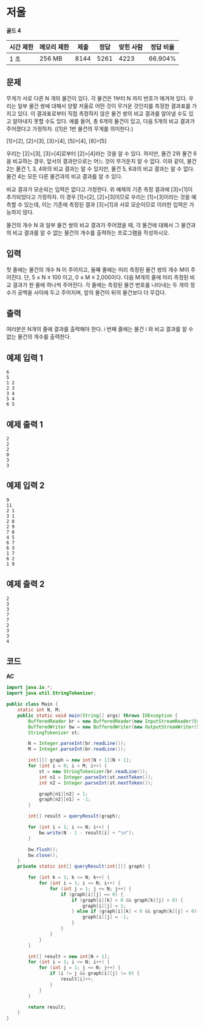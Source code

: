 # 저울

**골드 4**

|시간 제한|	메모리 제한	|제출	|정답|	맞힌 사람|	정답 비율|
|---|---|---|---|---|---|
|1 초	|256 MB|	8144	|5261	|4223	|66.904%|

## 문제 

무게가 서로 다른 N 개의 물건이 있다. 각 물건은 1부터 N 까지 번호가 매겨져 있다. 우리는 일부 물건 쌍에 대해서 양팔 저울로 어떤 것이 무거운 것인지를 측정한 결과표를 가지고 있다. 이 결과표로부터 직접 측정하지 않은 물건 쌍의 비교 결과를 알아낼 수도 있고 알아내지 못할 수도 있다. 예를 들어, 총 6개의 물건이 있고, 다음 5개의 비교 결과가 주어졌다고 가정하자. ([1]은 1번 물건의 무게를 의미한다.)

[1]>[2], [2]>[3], [3]>[4], [5]>[4], [6]>[5]

우리는 [2]>[3], [3]>[4]로부터 [2]>[4]라는 것을 알 수 있다. 하지만, 물건 2와 물건 6을 비교하는 경우, 앞서의 결과만으로는 어느 것이 무거운지 알 수 없다. 이와 같이, 물건 2는 물건 1, 3, 4와의 비교 결과는 알 수 있지만, 물건 5, 6과의 비교 결과는 알 수 없다. 물건 4는 모든 다른 물건과의 비교 결과를 알 수 있다.

비교 결과가 모순되는 입력은 없다고 가정한다. 위 예제의 기존 측정 결과에 [3]>[1]이 추가되었다고 가정하자. 이 경우 [1]>[2], [2]>[3]이므로 우리는 [1]>[3]이라는 것을 예측할 수 있는데, 이는 기존에 측정된 결과 [3]>[1]과 서로 모순이므로 이러한 입력은 가능하지 않다.

물건의 개수 N 과 일부 물건 쌍의 비교 결과가 주어졌을 때, 각 물건에 대해서 그 물건과의 비교 결과를 알 수 없는 물건의 개수를 출력하는 프로그램을 작성하시오. 

## 입력 

첫 줄에는 물건의 개수 N 이 주어지고, 둘째 줄에는 미리 측정된 물건 쌍의 개수 M이 주어진다. 단, 5 ≤ N ≤ 100 이고, 0 ≤ M ≤ 2,000이다. 다음 M개의 줄에 미리 측정된 비교 결과가 한 줄에 하나씩 주어진다. 각 줄에는 측정된 물건 번호를 나타내는 두 개의 정수가 공백을 사이에 두고 주어지며, 앞의 물건이 뒤의 물건보다 더 무겁다.

## 출력

여러분은 N개의 줄에 결과를 출력해야 한다. i 번째 줄에는 물건 i 와 비교 결과를 알 수 없는 물건의 개수를 출력한다.

## 예제 입력 1

```
6
5
1 2
2 3
3 4
5 4
6 5
```

## 예제 출력 1

```
2
2
2
0
3
3
```

## 예제 입력 2

```
9
11
2 1
3 1
2 8
2 9
7 8
4 5
6 7
6 3
1 7
6 2
1 9
```

## 예제 출력 2

```
2
3
3
7
7
2
3
3
4
```

## 코드

**AC**

```java
import java.io.*;
import java.util.StringTokenizer;

public class Main {
    static int N, M;
    public static void main(String[] args) throws IOException {
        BufferedReader br = new BufferedReader(new InputStreamReader(System.in));
        BufferedWriter bw = new BufferedWriter(new OutputStreamWriter(System.out));
        StringTokenizer st;

        N = Integer.parseInt(br.readLine());
        M = Integer.parseInt(br.readLine());

        int[][] graph = new int[N + 1][N + 1];
        for (int i = 0; i < M; i++) {
            st = new StringTokenizer(br.readLine());
            int n1 = Integer.parseInt(st.nextToken());
            int n2 = Integer.parseInt(st.nextToken());

            graph[n1][n2] = 1;
            graph[n2][n1] = -1;
        }

        int[] result = queryResult(graph);

        for (int i = 1; i <= N; i++) {
            bw.write(N - 1 - result[i] + "\n");
        }

        bw.flush();
        bw.close();
    }
    private static int[] queryResult(int[][] graph) {

        for (int k = 1; k <= N; k++) {
            for (int i = 1; i <= N; i++) {
                for (int j = 1; j <= N; j++) {
                    if (graph[i][j] == 0) {
                        if (graph[i][k] > 0 && graph[k][j] > 0) {
                            graph[i][j] = 1;
                        } else if (graph[i][k] < 0 && graph[k][j] < 0) {
                            graph[i][j] = -1;
                        }
                    }
                }
            }
        }

        int[] result = new int[N + 1];
        for (int i = 1; i <= N; i++) {
            for (int j = 1; j <= N; j++) {
                if (i != j && graph[i][j] != 0) {
                    result[i]++;
                }
            }
        }

        return result;
    }
}
```